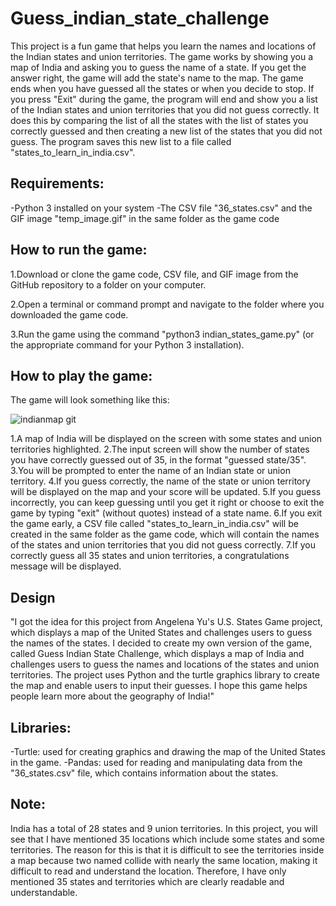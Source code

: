 
# Guess_indian_state_challenge

This project is a fun game that helps you learn the names and locations of the Indian states and union territories. The game works by showing you a map of India and asking you to guess the name of a state. If you get the answer right, the game will add the state's name to the map. The game ends when you have guessed all the states or when you decide to stop. 
If you press "Exit" during the game, the program will end and show you a list of the Indian states and union territories that you did not guess correctly. It does this by comparing the list of all the states with the list of states you correctly guessed and then creating a new list of the states that you did not guess. The program saves this new list to a file called "states_to_learn_in_india.csv".

## Requirements:

-Python 3 installed on your system
-The CSV file "36_states.csv" and the GIF image "temp_image.gif" in the same folder as the game code

## How to run the game:

1.Download or clone the game code, CSV file, and GIF image from the GitHub repository to a folder on your computer.

2.Open a terminal or command prompt and navigate to the folder where you downloaded the game code.

3.Run the game using the command "python3 indian_states_game.py" (or the appropriate command for your Python 3 installation).

## How to play the game:

The game will look something like this:

![indianmap git](https://user-images.githubusercontent.com/114185766/229351006-12230542-0e75-4e00-aeb6-e7e8513179e5.png)

1.A map of India will be displayed on the screen with some states and union territories highlighted.
2.The input screen will show the number of states you have correctly guessed out of 35, in the format "guessed state/35".
3.You will be prompted to enter the name of an Indian state or union territory.
4.If you guess correctly, the name of the state or union territory will be displayed on the map and your score will be updated.
5.If you guess incorrectly, you can keep guessing until you get it right or choose to exit the game by typing "exit" (without quotes) instead of a state name.
6.If you exit the game early, a CSV file called "states_to_learn_in_india.csv" will be created in the same folder as the game code, which will contain the names of the states and union territories that you did not guess correctly.
7.If you correctly guess all 35 states and union territories, a congratulations message will be displayed.

## Design
"I got the idea for this project from Angelena Yu's U.S. States Game project, which displays a map of the United States and challenges users to guess the names of the states. I decided to create my own version of the game, called Guess Indian State Challenge, which displays a map of India and challenges users to guess the names and locations of the states and union territories. The project uses Python and the turtle graphics library to create the map and enable users to input their guesses. I hope this game helps people learn more about the geography of India!"

## Libraries:
-Turtle: used for creating graphics and drawing the map of the United States in the game.
-Pandas: used for reading and manipulating data from the "36_states.csv" file, which contains information about the states.

## Note:
India has a total of 28 states and 9 union territories. In this project, you will see that I have mentioned 35 locations which include some states and some territories. The reason for this is that it is difficult to see the territories inside a map because two named collide with nearly the same location, making it difficult to read and understand the location. Therefore, I have only mentioned 35 states and territories which are clearly readable and understandable.
